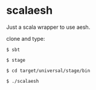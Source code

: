 scalaesh
========

Just a scala wrapper to use aesh.

clone and type:

```shell
$ sbt
```

```shell
$ stage
```

```shell
$ cd target/universal/stage/bin
```

```shell
$ ./scalaesh
```